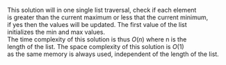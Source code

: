 <!--
Problem 6: Unsorted Integer Array

Provide an explanation for your answer, clearly organizing your thoughts into
concise and easy-to-understand language.

Focus on explaining the reasoning behind your decisions rather than giving a 
detailed description of the code. For instance, why did you choose a particular 
data structure? Additionally, discuss the efficiency of your solution in terms 
of time and space complexity. If necessary, you can support your explanation 
with code snippets or mathematical formulas. For guidance on how to write 
formulas in markdown, refer to https://docs.github.com/en/get-started/writing-on-github/working-with-advanced-formatting/writing-mathematical-expressions.
-->
This solution will in one single list traversal, check if each element  
is greater than the current maximum or less that the current minimum,  
if yes then the values will be updated. The first value of the list  
initializes the min and max values.  
The time complexity of this solution is thus $O(n)$ where n is the  
length of the list. The space complexity of this solution is $O(1)$  
as the same memory is always used, independent of the length of the list.
